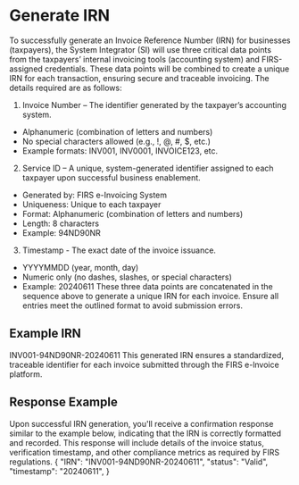 # Generate IRN
To successfully generate an Invoice Reference Number (IRN) for businesses (taxpayers), the System Integrator (SI) will use three critical data points from the taxpayers’ internal invoicing tools (accounting system) and FIRS-assigned credentials. These data points will be combined to create a unique IRN for each transaction, ensuring secure and traceable invoicing. The details required are as
follows:
1. Invoice Number – The identifier generated by the taxpayer’s accounting system.
- Alphanumeric (combination of letters and numbers)
- No special characters allowed (e.g., !, @, #, $, etc.)
- Example formats: INV001, INV0001, INVOICE123, etc.
2. Service ID – A unique, system-generated identifier assigned to each taxpayer upon successful business enablement.
- Generated by: FIRS e-Invoicing System
- Uniqueness: Unique to each taxpayer
- Format: Alphanumeric (combination of letters and numbers)
- Length: 8 characters
- Example: 94ND90NR
3. Timestamp - The exact date of the invoice issuance.
- YYYYMMDD (year, month, day)
- Numeric only (no dashes, slashes, or special characters)
- Example: 20240611
These three data points are concatenated in the sequence above to generate a unique IRN for each invoice. Ensure all entries meet the outlined format to avoid submission errors.

## Example IRN
INV001-94ND90NR-20240611
This generated IRN ensures a standardized, traceable identifier for each invoice submitted through the FIRS e-lnvoice platform.

## Response Example
Upon successful IRN generation, you'll receive a confirmation response similar to the example below, indicating that the IRN is correctly formatted and recorded. This response will include details of the invoice status, verification timestamp, and other compliance metrics as required by FIRS regulations.
{
"IRN": "INV001-94ND90NR-20240611",
"status": "Valid",
"timestamp": "20240611",
}
